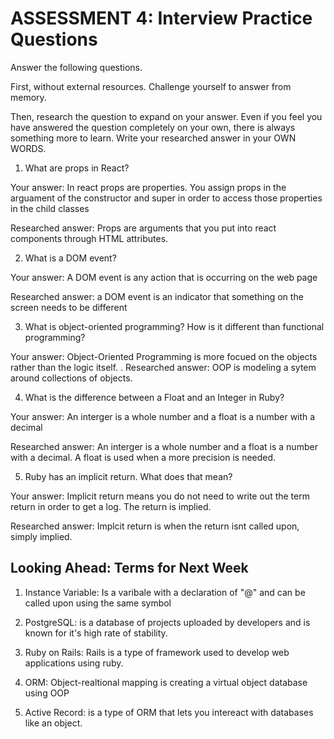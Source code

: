 # ASSESSMENT 4: Interview Practice Questions
Answer the following questions.

First, without external resources. Challenge yourself to answer from memory.

Then, research the question to expand on your answer. Even if you feel you have answered the question completely on your own, there is always something more to learn. Write your researched answer in your OWN WORDS.  

1. What are props in React?

  Your answer: In react props are properties. You assign props in the arguament of the constructor and super in order to access those properties in the child classes 

  Researched answer: Props are arguments that you put into react components through HTML attributes.



2. What is a DOM event?

  Your answer: A DOM event is any action that is occurring on the web page

  Researched answer: a DOM event is an indicator that something on the screen needs to be different



3. What is object-oriented programming? How is it different than functional programming?

  Your answer: Object-Oriented Programming is more focued on the objects rather than the logic itself.
.
  Researched answer: OOP is modeling a sytem around collections of objects.



4. What is the difference between a Float and an Integer in Ruby?

  Your answer: An interger is a whole number and a float is a number with a decimal 

  Researched answer: An interger is a whole number and a float is a number with a decimal. A float is used when a more precision is needed.



5. Ruby has an implicit return. What does that mean?

  Your answer: Implicit return means you do not need to write out the term return in order to get a log. The return is implied.

  Researched answer: Implcit return is when the return isnt called upon, simply implied.



## Looking Ahead: Terms for Next Week

1. Instance Variable: Is a varibale with a declaration of "@" and can be called upon using the same symbol

2. PostgreSQL: is a database of projects uploaded by developers and is known for it's high rate of stability.

3. Ruby on Rails: Rails is a type of framework used to develop web applications using ruby.

4. ORM: Object-realtional mapping is creating a virtual object database using OOP

5. Active Record: is a type of ORM that lets you intereact with databases like an object.

